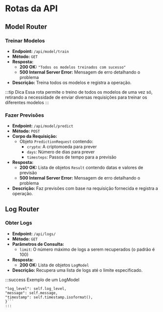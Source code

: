 # Rotas da API

## Model Router

### Treinar Modelos

- **Endpoint:** `/api/model/train`
- **Método:** `GET`
- **Resposta:**
  - **200 OK:** `"Todos os modelos treinados com sucesso"`
  - **500 Internal Server Error:** Mensagem de erro detalhando o problema
- **Descrição:** Treina todos os modelos e registra a operação.

:::tip Dica
Essa rota permite o treino de todos os modelos de uma vez só, retirando a necessidade de enviar diversas requisições para treinar os diferentes modelos
:::

### Fazer Previsões

- **Endpoint:** `/api/model/predict`
- **Método:** `POST`
- **Corpo da Requisição:**
  - Objeto `PredictionRequest` contendo:
    - `crypto`: A criptomoeda para prever
    - `days`: Número de dias para prever
    - `timesteps`: Passos de tempo para a previsão
- **Resposta:**
  - **200 OK:** Lista de objetos `Result` contendo datas e valores de previsão
  - **500 Internal Server Error:** Mensagem de erro detalhando o problema
- **Descrição:** Faz previsões com base na requisição fornecida e registra a operação.

## Log Router

### Obter Logs

- **Endpoint:** `/api/logs/`
- **Método:** `GET`
- **Parâmetros de Consulta:**
  - `limit`: O número máximo de logs a serem recuperados (o padrão é 100)
- **Resposta:**
  - **200 OK:** Lista de objetos `LogModel`
- **Descrição:** Recupera uma lista de logs até o limite especificado.

:::success Exemplo de um LogModel

````{
"log_level": self.log_level,
"message": self.message,
"timestamp": self.timestamp.isoformat(),
}```
:::
